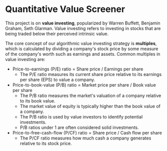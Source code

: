 # Quantitative Value Screener

This project is on **value investing**, popularized by Warren Buffett, Benjamin Graham, Seth Glarman. Value investing refers to investing in stocks that are being traded below their perceived intrinsic value.

The core concept of our algorithmic value investing strategy is **multiples**, which is calculated by dividing a company's stock price by some measure of the company's worth such as earnings and assets. Common multiples in value investing are:
- Price-to-earnings (P/E) ratio = Share price / Earnings per share
    - The P/E ratio measures its current share price relative to its earnings per share (EPS) to value a company.
- Price-to-book-value (P/B) ratio = Market price per share / Book value per share
    - The P/B ratio measures the market's valuation of a company relative to its book value. 
    - The market value of equity is typically higher than the book value of a company. 
    - The P/B ratio is used by value investors to identify potential investments. 
    - P/B ratios under 1 are often considered solid investments.
- Price-to-free-cash-flow (P/CF) ratio = Share price / Cash flow per share
    - The P/CF ratio measures how much cash a company generates relative to its stock price.
